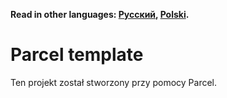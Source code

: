 **Read in other languages: [Русский](README.md), [Polski](README.pl.md).**

# Parcel template

Ten projekt został stworzony przy pomocy Parcel.
